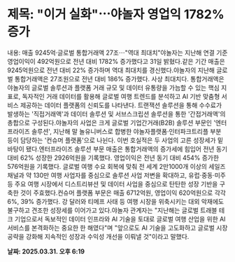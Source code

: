 # **제목: "이거 실화"⋯야놀자 영업익 1782% 증가**

  내용: 매출 9245억·글로벌 통합거래액 27조⋯"역대 최대치"야놀자는 지난해 연결 기준 영업이익이 492억원으로 전년 대비 1782% 증가했다고 31일 밝혔다.같은 기간 매출은 9245억원으로 전년 대비 22% 증가하며 역대 최대치를 경신했다.야놀자의 지난해 글로벌 통합거래액은 27조원으로 전년 대비 186% 증가했다. 사상 최대치다. 통합거래액은 야놀자의 글로벌 솔루션과 플랫폼 거래 규모 및 데이터 유통량을 가늠할 수 있는 핵심 지표로, 독자적인 거래 데이터를 활용해 글로벌 여행 트렌드를 분석하고 AI 기반 맞춤형 서비스 제공하는 데이터 플랫폼의 신뢰도를 나타낸다. 트랜잭션 솔루션을 통해 수수료가 발생하는 '직접거래액'과 데이터 솔루션 및 서브스크립션 솔루션을 통한 '간접거래액'의 총합으로 구성된다.야놀자의 사업은 크게 글로벌 기업간거래(B2B) 솔루션 부문인 '엔터프라이즈 솔루션', 지난해 말 놀유니버스로 합병한 야놀자플랫폼·인터파크트리플 부분 등이 담당하는 '컨슈머 플랫폼'으로 나뉜다. 이번 호실적은 두 사업의 고른 성장세가 밑바탕이 됐다.엔터프라이즈 솔루션 부문 매출은 통합거래액의 증가세에 힘입어 전년 동기 대비 62% 성장한 2926억원을 기록했다. 영업이익은 전년 동기 대비 454% 증가한 576억원을 기록했다. 글로벌 여행 수요 회복에 맞춰 전 세계 2만1000개 이상의 세일즈 채널과 약 130만 여행 사업자를 중심으로 솔루션 사업 저변을 확대하고, 유럽·중동·미주 등 주요 여행 시장에서 디스트리뷰션 및 데이터 사업을 중심으로 탄탄한 성장 기반을 구축한 것이 주효했다.컨슈머 플랫폼 부문은 매출 6712억원, 영업이익 620억원으로 각각 6%, 39% 증가했다. 강 달러와 티메프 사태 등 여행 시장을 위축시키는 대외 악재에도 불구하고 견조한 성장세를 이어가고 있다.야놀자 관계자는 "지난해는 글로벌 트래블 테크 기업으로서 독보적인 데이터 인프라와 AI 기술을 토대로 글로벌 여행 산업을 위한 AI 서비스를 본격화하는 중요한 한 해였다"며 "앞으로도 AI 기술을 고도화하고 글로벌 시장 공략을 강화해 지속적인 성장과 수익성 개선을 이뤄낼 것"이라고 말했다.

  **날짜: 2025.03.31. 오후 6:19**